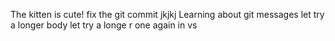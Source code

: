 The kitten is cute! fix the git commit jkjkj
Learning about git messages
let try a longer body
let try a longe r one
again in vs
